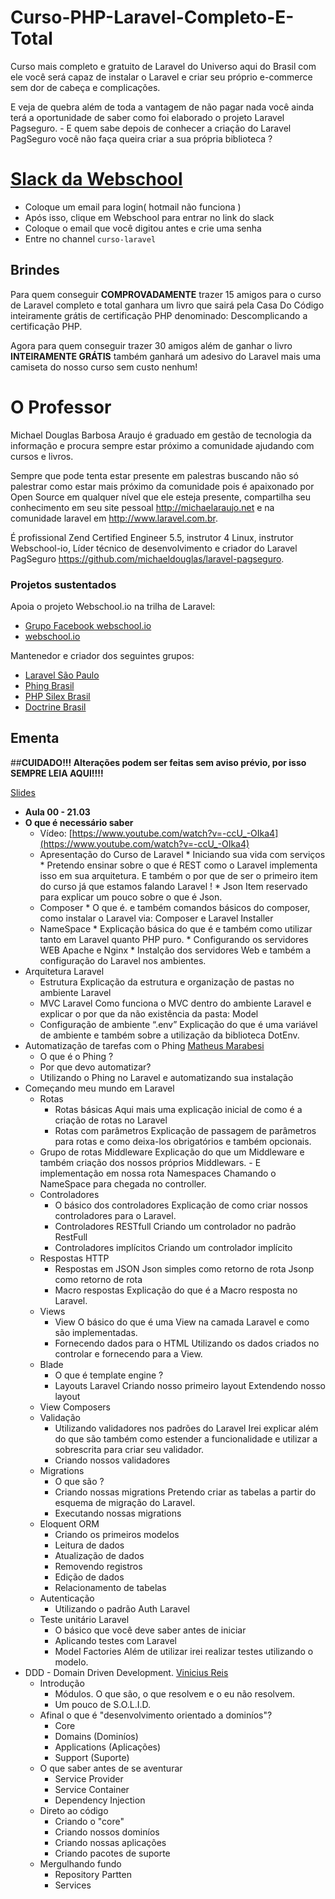# Curso-PHP-Laravel-Completo-E-Total

Curso mais completo e gratuito de Laravel do Universo aqui do Brasil com ele você será capaz de instalar o Laravel e criar seu próprio e-commerce sem dor de cabeça e complicações.

E veja de quebra além de toda a vantagem de não pagar nada você ainda terá a oportunidade de saber como foi elaborado o projeto Laravel Pagseguro. - E quem sabe depois de conhecer a criação do Laravel PagSeguro você não faça queira criar a sua própria biblioteca ?

# [Slack da Webschool](https://webschool-slack.herokuapp.com/)
- Coloque um email para login( hotmail não funciona )
- Após isso, clique em Webschool para entrar no link do slack
- Coloque o email que você digitou antes e crie uma senha
- Entre no channel `curso-laravel`

## Brindes

Para quem conseguir **COMPROVADAMENTE** trazer 15 amigos para o curso de Laravel completo e total ganhara um livro que sairá pela Casa Do Código inteiramente grátis de certificação PHP denominado: Descomplicando a certificação PHP.

Agora para quem conseguir trazer 30 amigos além de ganhar o livro **INTEIRAMENTE GRÁTIS** também ganhará um adesivo do Laravel mais uma camiseta do nosso curso sem custo nenhum!

# O Professor

Michael Douglas Barbosa Araujo é graduado em gestão de tecnologia da informação e procura sempre estar próximo a comunidade ajudando com cursos e livros. 

Sempre que pode tenta estar presente em palestras buscando não só palestrar como estar mais próximo da comunidade pois é apaixonado por Open Source em qualquer nível que ele esteja presente, compartilha seu conhecimento em seu site pessoal http://michaelaraujo.net e na comunidade laravel em http://www.laravel.com.br.

É profissional Zend Certified Engineer 5.5, instrutor 4 Linux, instrutor Webschool-io, Líder técnico de desenvolvimento e criador do Laravel PagSeguro https://github.com/michaeldouglas/laravel-pagseguro.

### Projetos sustentados

Apoia o projeto Webschool.io na trilha de Laravel:

* [Grupo Facebook webschool.io](https://www.facebook.com/webschool.io)
* [webschool.io](https://github.com/Webschool-io)

Mantenedor e criador dos seguintes grupos:

* [Laravel São Paulo](https://www.facebook.com/groups/laravelsp)
* [Phing Brasil](https://www.facebook.com/groups/phingbrasil)
* [PHP Silex Brasil](https://www.facebook.com/groups/silexbrasil)
* [Doctrine Brasil](https://www.facebook.com/groups/doctrinebrasil)

## Ementa

##**CUIDADO!!! Alterações podem ser feitas sem aviso prévio, por isso SEMPRE LEIA AQUI!!!!**

[Slides](https://docs.google.com/presentation/d/1WLRiUNffphIWlB4gNgEbshjEViYKIUbmk6uPeZExKdQ/edit?usp=sharing)

- **Aula 00 - 21.03**
- **O que é necessário saber**
  + Vídeo: [https://www.youtube.com/watch?v=-ccU_-OIka4](https://www.youtube.com/watch?v=-ccU_-OIka4)
  + Apresentação do Curso de Laravel
        * Iniciando sua vida com serviços
        * Pretendo ensinar sobre o que é REST como o Laravel implementa isso em sua arquitetura. E também o por que de ser o primeiro item do curso já que estamos falando Laravel ! 
        * Json Item reservado para explicar um pouco sobre o que é Json.
  + Composer
        * O que é. e também comandos básicos do composer, como instalar o Laravel via: Composer e Laravel Installer
  + NameSpace
        * Explicação básica do que é e também como utilizar tanto em Laravel quanto PHP puro.
        * Configurando os servidores WEB Apache e Nginx
        * Instalção dos servidores Web e também a configuração do Laravel nos ambientes.
- Arquitetura Laravel
  - Estrutura
Explicação da estrutura e organização de pastas no ambiente Laravel
  - MVC Laravel
Como funciona o MVC dentro do ambiente Laravel e explicar o por que da não existência da pasta: Model
  - Configuração de ambiente “.env”
Explicação do que é uma variável de ambiente e também sobre a utilização da biblioteca DotEnv.
- Automatização de tarefas com o Phing [Matheus Marabesi](https://github.com/marabesi) 
  - O que é o Phing ?
  - Por que devo automatizar?
  - Utilizando o Phing no Laravel e automatizando sua instalação
- Começando meu mundo em Laravel
  - Rotas
    - Rotas básicas
Aqui mais uma explicação inicial de como é a criação de rotas no Laravel
    - Rotas com parâmetros
Explicação de passagem de parâmetros para rotas e como deixa-los  obrigatórios e também opcionais.
  - Grupo de rotas
Middleware
Explicação do que um Middleware e também criação dos nossos próprios Middlewars. - E implementação em nossa rota
Namespaces
Chamando o NameSpace para chegada no controller.
  - Controladores
    - O básico dos controladores
        Explicação de como criar nossos controladores para o Laravel.
    - Controladores RESTfull
        Criando um controlador no padrão RestFull
    - Controladores implícitos
        Criando um controlador implícito
  - Respostas HTTP
    - Respostas em JSON
      Json simples como retorno de rota
      Jsonp como retorno de rota
    - Macro respostas
      Explicação do que é a Macro resposta no Laravel.
  - Views
    - View
        O básico do que é uma View na camada Laravel e como são implementadas.
    - Fornecendo dados para o HTML
        Utilizando os dados criados no controlar e fornecendo para a View.
  - Blade
    - O que é template engine ?
    - Layouts Laravel
        Criando nosso primeiro layout
        Extendendo nosso layout
  - View Composers  
  - Validação
    - Utilizando validadores nos padrões do Laravel
        Irei explicar além do que são também como estender a funcionalidade e utilizar a sobrescrita para criar seu validador.
    - Criando nossos validadores
  - Migrations
    - O que são ?
    - Criando nossas migrations
        Pretendo criar as tabelas a partir do esquema de migração do Laravel.
    - Executando nossas migrations
  - Eloquent ORM
    - Criando os primeiros modelos
    - Leitura de dados
    - Atualização de dados
    - Removendo registros
    - Edição de dados
    - Relacionamento de tabelas
  - Autenticação
    - Utilizando o padrão Auth Laravel
  - Teste unitário Laravel
    - O básico que você deve saber antes de iniciar
    - Aplicando testes com Laravel
    - Model Factories
        Além de utilizar irei realizar testes utilizando o modelo.
- DDD - Domain Driven Development. [Vinicius Reis](https://github.com/vinicius73)
    - Introdução
      - Módulos. O que são, o que resolvem e o eu não resolvem. 
      - Um pouco de S.O.L.I.D.
    - Afinal o que é "desenvolvimento orientado a dominíos"?
      - Core
      - Domains (Dominíos)
      - Applications (Aplicações)
      - Support (Suporte)
    - O que saber antes de se aventurar
      - Service Provider
      - Service Container
      - Dependency Injection
    - Direto ao código
      - Criando o "core"
      - Criando nossos dominíos
      - Criando nossas aplicações
      - Criando pacotes de suporte
    - Mergulhando fundo
      - Repository Partten
      - Services
